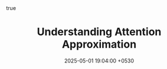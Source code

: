 ---
title: Understanding Attention Approximation
date: 2025-05-01 19:04:00 +0530
categories: [Optimization, Attention]
tags: [ML, GPU]
math: true
pin: false
image:
  path: https://www.shutterstock.com/image-photo/estimate-approximate-symbol-businessman-turns-600nw-2187747311.jpg
  alt: Understanding Attention Approximation
---
